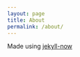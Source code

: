```yaml
---
layout: page
title: About
permalink: /about/
---
```

Made using [jekyll-now](https://github.com/barryclark/jekyll-now)
